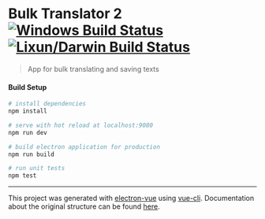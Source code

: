 # Bulk Translator 2 [![Windows Build Status](https://travis-ci.org/prusya/bulk-translator-2.svg?branch=master)](https://travis-ci.org/prusya/bulk-translator-2) [![Lixun/Darwin Build Status](https://ci.appveyor.com/api/projects/status/github/prusya/bulk-translator-2?svg=true)](https://ci.appveyor.com/project/prusya/bulk-translator-2)

> App for bulk translating and saving texts

#### Build Setup

``` bash
# install dependencies
npm install

# serve with hot reload at localhost:9080
npm run dev

# build electron application for production
npm run build

# run unit tests
npm test


```

---

This project was generated with [electron-vue](https://github.com/SimulatedGREG/electron-vue) using [vue-cli](https://github.com/vuejs/vue-cli). Documentation about the original structure can be found [here](https://simulatedgreg.gitbooks.io/electron-vue/content/index.html).

